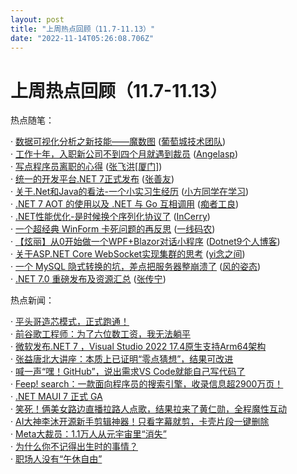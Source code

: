 ```yaml
---
layout: post
title: "上周热点回顾（11.7-11.13）"
date: "2022-11-14T05:26:08.706Z"
---
```

上周热点回顾（11.7-11.13）
==================

热点随笔：

· [数据可视化分析之新技能——魔数图](https://www.cnblogs.com/powertoolsteam/archive/2022/11/09/16873567.html) ([葡萄城技术团队](https://www.cnblogs.com/powertoolsteam/))  
· [工作十年，入职新公司不到四个月就遇到裁员](https://www.cnblogs.com/angelasp/archive/2022/11/07/16866105.html) ([Angelasp](https://www.cnblogs.com/angelasp/))  
· [写点程序员离职的心得](https://www.cnblogs.com/jackyfei/archive/2022/11/10/16876279.html) ([张飞洪\[厦门\]](https://www.cnblogs.com/jackyfei/))  
· [统一的开发平台.NET 7正式发布](https://www.cnblogs.com/shanyou/archive/2022/11/09/16871945.html) ([张善友](https://www.cnblogs.com/shanyou/))  
· [关于.Net和Java的看法-一个小实习生经历](https://www.cnblogs.com/xiaofangcode/archive/2022/11/09/16871193.html) ([小方同学在学习](https://www.cnblogs.com/xiaofangcode/))  
· [.NET 7 AOT 的使用以及 .NET 与 Go 互相调用](https://www.cnblogs.com/whuanle/archive/2022/11/10/16875679.html) ([痴者工良](https://www.cnblogs.com/whuanle/))  
· [.NET性能优化-是时候换个序列化协议了](https://www.cnblogs.com/InCerry/archive/2022/11/07/Dotnet-Perf-Opt-Serialization-Protocol.html) ([InCerry](https://www.cnblogs.com/InCerry/))  
· [一个超经典 WinForm 卡死问题的再反思](https://www.cnblogs.com/huangxincheng/archive/2022/11/08/16868486.html) ([一线码农](https://www.cnblogs.com/huangxincheng/))  
· [【炫丽】从0开始做一个WPF+Blazor对话小程序](https://www.cnblogs.com/Dotnet9-com/archive/2022/11/08/16868009.html) ([Dotnet9个人博客](https://www.cnblogs.com/Dotnet9-com/))  
· [关于ASP.NET Core WebSocket实现集群的思考](https://www.cnblogs.com/wucy/archive/2022/11/08/16857160.html) ([yi念之间](https://www.cnblogs.com/wucy/))  
· [一个 MySQL 隐式转换的坑，差点把服务器整崩溃了](https://www.cnblogs.com/fengzheng/archive/2022/11/10/16876158.html) ([风的姿态](https://www.cnblogs.com/fengzheng/))  
· [.NET 7.0 重磅发布及资源汇总](https://www.cnblogs.com/SavionZhang/archive/2022/11/09/16872493.html) ([张传宁](https://www.cnblogs.com/SavionZhang/))

热点新闻：

· [平头哥造芯模式，正式跑通！](https://news.cnblogs.com/n/731136/)  
· [前谷歌工程师：为了六位数工资，我无法躺平](https://news.cnblogs.com/n/731286/)  
· [微软发布.NET 7 ，Visual Studio 2022 17.4原生支持Arm64架构](https://news.cnblogs.com/n/731313/)  
· [张益唐北大讲座：本质上已证明“零点猜想”，结果可改进](https://news.cnblogs.com/n/731238/)  
· [喊一声“嘿！GitHub”，说出需求VS Code就能自己写代码了](https://news.cnblogs.com/n/731487/)  
· [Feep! search：一款面向程序员的搜索引擎，收录信息超2900万页！](https://news.cnblogs.com/n/731448/)  
· [.NET MAUI 7 正式 GA](https://news.cnblogs.com/n/731410/)  
· [笑死！俩美女路边直播拉路人点歌，结果拉来了黄仁勋，全程魔性互动](https://news.cnblogs.com/n/731370/)  
· [AI大神李沐开源新手剪辑神器！只看字幕就剪，卡壳片段一键删除](https://news.cnblogs.com/n/731367/)  
· [Meta大裁员：1.1万人从元宇宙里“消失”](https://news.cnblogs.com/n/731375/)  
· [为什么你不记得出生时的事情？](https://news.cnblogs.com/n/731517/)  
· [职场人没有“午休自由”](https://news.cnblogs.com/n/731137/)